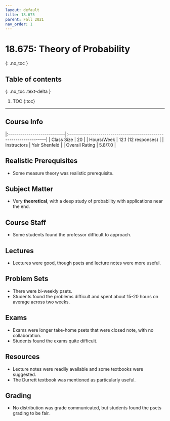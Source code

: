 ```yaml
---
layout: default
title: 18.675
parent: Fall 2021
nav_order: 1
---
```


# 18.675: Theory of Probability
{: .no_toc }

## Table of contents
{: .no_toc .text-delta }

1. TOC
{:toc}

---

## Course Info

|:----------------------------|:-------------------------------------------------------------------|
| Class Size    		| 20                                                            		|
| Hours/Week        	| 12.1 (12 responses)                                          	| 
| Instructors         	| Yair Shenfeld						|
| Overall Rating	| 5.8/7.0						|

## Realistic Prerequisites
* Some measure theory was realistic prerequisite.

## Subject Matter
* Very **theoretical**, with a deep study of probability with applications near the end.

## Course Staff
* Some students found the professor difficult to approach.

## Lectures
* Lectures were good, though psets and lecture notes were more useful.

## Problem Sets
* There were bi-weekly psets.
* Students found the problems difficult and spent about 15-20 hours on average across two weeks.

## Exams
* Exams were longer take-home psets that were closed note, with no collaboration.
* Students found the exams quite difficult.

## Resources
* Lecture notes were readily available and some textbooks were suggested.
* The Durrett textbook was mentioned as particularly useful.

## Grading
* No distribution was grade communicated, but students found the psets grading to be fair.
